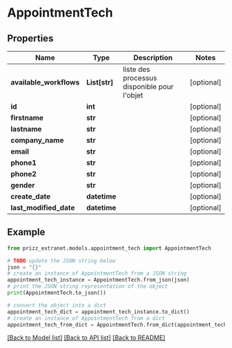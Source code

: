 # AppointmentTech


## Properties

Name | Type | Description | Notes
------------ | ------------- | ------------- | -------------
**available_workflows** | **List[str]** | liste des processus disponible pour l&#39;objet | [optional] 
**id** | **int** |  | [optional] 
**firstname** | **str** |  | [optional] 
**lastname** | **str** |  | [optional] 
**company_name** | **str** |  | [optional] 
**email** | **str** |  | [optional] 
**phone1** | **str** |  | [optional] 
**phone2** | **str** |  | [optional] 
**gender** | **str** |  | [optional] 
**create_date** | **datetime** |  | [optional] 
**last_modified_date** | **datetime** |  | [optional] 

## Example

```python
from prizz_extranet.models.appointment_tech import AppointmentTech

# TODO update the JSON string below
json = "{}"
# create an instance of AppointmentTech from a JSON string
appointment_tech_instance = AppointmentTech.from_json(json)
# print the JSON string representation of the object
print(AppointmentTech.to_json())

# convert the object into a dict
appointment_tech_dict = appointment_tech_instance.to_dict()
# create an instance of AppointmentTech from a dict
appointment_tech_from_dict = AppointmentTech.from_dict(appointment_tech_dict)
```
[[Back to Model list]](../README.md#documentation-for-models) [[Back to API list]](../README.md#documentation-for-api-endpoints) [[Back to README]](../README.md)


